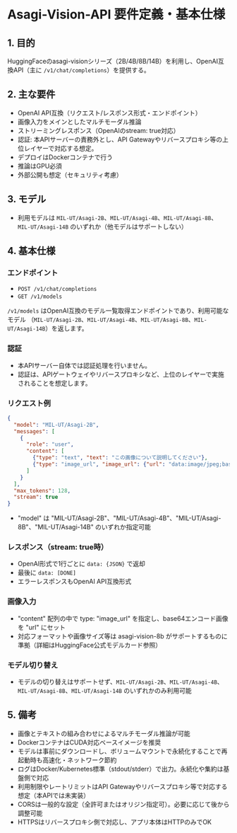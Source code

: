 # Asagi-Vision-API 要件定義・基本仕様

## 1. 目的
HuggingFaceのasagi-visionシリーズ（2B/4B/8B/14B）を利用し、OpenAI互換API（主に `/v1/chat/completions`）を提供する。

## 2. 主な要件
- OpenAI API互換（リクエスト/レスポンス形式・エンドポイント）
- 画像入力をメインとしたマルチモーダル推論
- ストリーミングレスポンス（OpenAIのstream: true対応）
- 認証: 本APIサーバーの責務外とし、API Gatewayやリバースプロキシ等の上位レイヤーで対応する想定。
- デプロイはDockerコンテナで行う
- 推論はGPU必須
- 外部公開も想定（セキュリティ考慮）

## 3. モデル
- 利用モデルは `MIL-UT/Asagi-2B`、`MIL-UT/Asagi-4B`、`MIL-UT/Asagi-8B`、`MIL-UT/Asagi-14B` のいずれか（他モデルはサポートしない）

## 4. 基本仕様

### エンドポイント
- `POST /v1/chat/completions`
- `GET /v1/models`

`/v1/models` はOpenAI互換のモデル一覧取得エンドポイントであり、利用可能なモデル
（`MIL-UT/Asagi-2B`、`MIL-UT/Asagi-4B`、`MIL-UT/Asagi-8B`、`MIL-UT/Asagi-14B`）を返します。

### 認証
- 本APIサーバー自体では認証処理を行いません。
- 認証は、APIゲートウェイやリバースプロキシなど、上位のレイヤーで実施されることを想定します。

### リクエスト例
```json
{
  "model": "MIL-UT/Asagi-2B",
  "messages": [
    {
      "role": "user",
      "content": [
        {"type": "text", "text": "この画像について説明してください"},
        {"type": "image_url", "image_url": {"url": "data:image/jpeg;base64,..."}}
      ]
    }
  ],
  "max_tokens": 128,
  "stream": true
}
```
- "model" は "MIL-UT/Asagi-2B"、"MIL-UT/Asagi-4B"、"MIL-UT/Asagi-8B"、"MIL-UT/Asagi-14B" のいずれか指定可能

### レスポンス（stream: true時）
- OpenAI形式で1行ごとに `data: {JSON}` で返却
- 最後に `data: [DONE]`
- エラーレスポンスもOpenAI API互換形式

### 画像入力
- "content" 配列の中で type: "image_url" を指定し、base64エンコード画像を "url" にセット
- 対応フォーマットや画像サイズ等は asagi-vision-8b がサポートするものに準拠（詳細はHuggingFace公式モデルカード参照）

### モデル切り替え
- モデルの切り替えはサポートせず、`MIL-UT/Asagi-2B`、`MIL-UT/Asagi-4B`、`MIL-UT/Asagi-8B`、`MIL-UT/Asagi-14B` のいずれかのみ利用可能

## 5. 備考
- 画像とテキストの組み合わせによるマルチモーダル推論が可能
- DockerコンテナはCUDA対応ベースイメージを推奨
- モデルは事前にダウンロードし、ボリュームマウントで永続化することで再起動時も高速化・ネットワーク節約
- ログはDocker/Kubernetes標準（stdout/stderr）で出力。永続化や集約は基盤側で対応
- 利用制限やレートリミットはAPI Gatewayやリバースプロキシ等で対応する想定（本APIでは未実装）
- CORSは一般的な設定（全許可またはオリジン指定可）。必要に応じて後から調整可能
- HTTPSはリバースプロキシ側で対応し、アプリ本体はHTTPのみでOK
